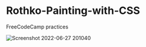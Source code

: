 # Rothko-Painting-with-CSS
FreeCodeCamp practices

![Screenshot 2022-06-27 201040](https://user-images.githubusercontent.com/37372229/176007855-e4ac6653-e92b-479a-a176-be27c0bc2691.png)
